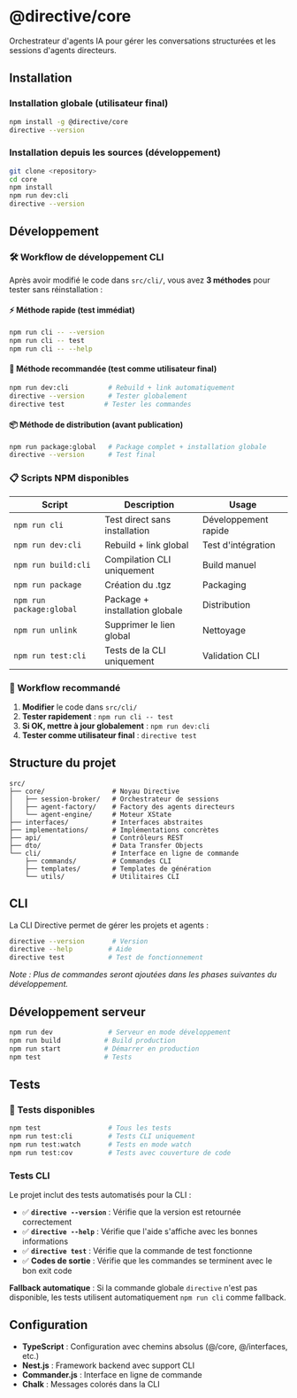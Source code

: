 # @directive/core

Orchestrateur d'agents IA pour gérer les conversations structurées et les sessions d'agents directeurs.

## Installation

### Installation globale (utilisateur final)
```bash
npm install -g @directive/core
directive --version
```

### Installation depuis les sources (développement)
```bash
git clone <repository>
cd core
npm install
npm run dev:cli
directive --version
```

## Développement

### 🛠 Workflow de développement CLI

Après avoir modifié le code dans `src/cli/`, vous avez **3 méthodes** pour tester sans réinstallation :

#### ⚡ **Méthode rapide** (test immédiat)
```bash
npm run cli -- --version
npm run cli -- test
npm run cli -- --help
```

#### 🚀 **Méthode recommandée** (test comme utilisateur final)
```bash
npm run dev:cli          # Rebuild + link automatiquement
directive --version      # Tester globalement
directive test          # Tester les commandes
```

#### 📦 **Méthode de distribution** (avant publication)
```bash
npm run package:global   # Package complet + installation globale
directive --version      # Test final
```

### 📋 Scripts NPM disponibles

| Script | Description | Usage |
|--------|-------------|-------|
| `npm run cli` | Test direct sans installation | Développement rapide |
| `npm run dev:cli` | Rebuild + link global | Test d'intégration |
| `npm run build:cli` | Compilation CLI uniquement | Build manuel |
| `npm run package` | Création du .tgz | Packaging |
| `npm run package:global` | Package + installation globale | Distribution |
| `npm run unlink` | Supprimer le lien global | Nettoyage |
| `npm run test:cli` | Tests de la CLI uniquement | Validation CLI |

### 🔄 Workflow recommandé

1. **Modifier** le code dans `src/cli/`
2. **Tester rapidement** : `npm run cli -- test`
3. **Si OK, mettre à jour globalement** : `npm run dev:cli`
4. **Tester comme utilisateur final** : `directive test`

## Structure du projet

```
src/
├── core/                 # Noyau Directive
│   ├── session-broker/   # Orchestrateur de sessions
│   ├── agent-factory/    # Factory des agents directeurs
│   └── agent-engine/     # Moteur XState
├── interfaces/           # Interfaces abstraites
├── implementations/      # Implémentations concrètes
├── api/                  # Contrôleurs REST
├── dto/                  # Data Transfer Objects
└── cli/                  # Interface en ligne de commande
    ├── commands/         # Commandes CLI
    ├── templates/        # Templates de génération
    └── utils/            # Utilitaires CLI
```

## CLI

La CLI Directive permet de gérer les projets et agents :

```bash
directive --version       # Version
directive --help         # Aide
directive test           # Test de fonctionnement
```

*Note : Plus de commandes seront ajoutées dans les phases suivantes du développement.*

## Développement serveur

```bash
npm run dev              # Serveur en mode développement
npm run build           # Build production
npm run start           # Démarrer en production
npm test                # Tests
```

## Tests

### 🧪 Tests disponibles

```bash
npm test                 # Tous les tests
npm run test:cli         # Tests CLI uniquement
npm run test:watch       # Tests en mode watch
npm run test:cov         # Tests avec couverture de code
```

### Tests CLI

Le projet inclut des tests automatisés pour la CLI :

- ✅ **`directive --version`** : Vérifie que la version est retournée correctement
- ✅ **`directive --help`** : Vérifie que l'aide s'affiche avec les bonnes informations
- ✅ **`directive test`** : Vérifie que la commande de test fonctionne
- ✅ **Codes de sortie** : Vérifie que les commandes se terminent avec le bon exit code

**Fallback automatique** : Si la commande globale `directive` n'est pas disponible, les tests utilisent automatiquement `npm run cli` comme fallback.

## Configuration

- **TypeScript** : Configuration avec chemins absolus (@/core, @/interfaces, etc.)
- **Nest.js** : Framework backend avec support CLI
- **Commander.js** : Interface en ligne de commande
- **Chalk** : Messages colorés dans la CLI
